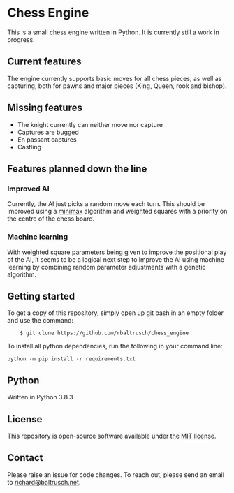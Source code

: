 # Chess Engine

This is a small chess engine written in Python. It is currently still a work in progress.

## Current features

The engine currently supports basic moves for all chess pieces, as well as capturing, both for pawns and major pieces (King, Queen, rook and bishop).

## Missing features

- The knight currently can neither move nor capture
- Captures are bugged
- En passant captures
- Castling

## Features planned down the line

### Improved AI

Currently, the AI just picks a random move each turn. This should be improved using a [minimax](https://en.wikipedia.org/wiki/Minimax) algorithm and weighted squares with a priority on the centre of the chess board.

### Machine learning

With weighted square parameters being given to improve the positional play of the AI, it seems to be a logical next step to improve the AI using machine learning by combining random parameter adjustments with a genetic algorithm.

## Getting started

To get a copy of this repository, simply open up git bash in an empty folder and use the command:

		$ git clone https://github.com/rbaltrusch/chess_engine

To install all python dependencies, run the following in your command line:

    python -m pip install -r requirements.txt

## Python

Written in Python 3.8.3

## License

This repository is open-source software available under the [MIT license](https://github.com/rbaltrusch/chess_engine/blob/master/LICENSE).

## Contact

Please raise an issue for code changes. To reach out, please send an email to richard@baltrusch.net.
